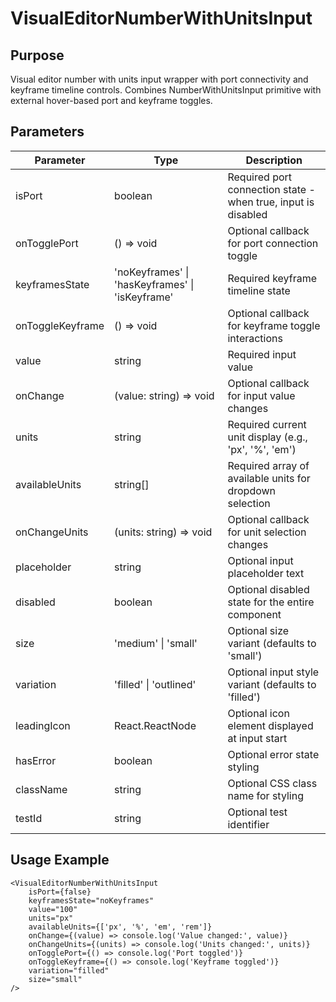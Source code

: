 # VisualEditorNumberWithUnitsInput

## Purpose

Visual editor number with units input wrapper with port connectivity and keyframe timeline controls. Combines NumberWithUnitsInput primitive with external hover-based port and keyframe toggles.

## Parameters

| Parameter        | Type                                            | Description                                                   |
| ---------------- | ----------------------------------------------- | ------------------------------------------------------------- |
| isPort           | boolean                                         | Required port connection state - when true, input is disabled |
| onTogglePort     | () => void                                      | Optional callback for port connection toggle                  |
| keyframesState   | 'noKeyframes' \| 'hasKeyframes' \| 'isKeyframe' | Required keyframe timeline state                              |
| onToggleKeyframe | () => void                                      | Optional callback for keyframe toggle interactions            |
| value            | string                                          | Required input value                                          |
| onChange         | (value: string) => void                         | Optional callback for input value changes                     |
| units            | string                                          | Required current unit display (e.g., 'px', '%', 'em')         |
| availableUnits   | string[]                                        | Required array of available units for dropdown selection      |
| onChangeUnits    | (units: string) => void                         | Optional callback for unit selection changes                  |
| placeholder      | string                                          | Optional input placeholder text                               |
| disabled         | boolean                                         | Optional disabled state for the entire component              |
| size             | 'medium' \| 'small'                             | Optional size variant (defaults to 'small')                   |
| variation        | 'filled' \| 'outlined'                          | Optional input style variant (defaults to 'filled')           |
| leadingIcon      | React.ReactNode                                 | Optional icon element displayed at input start                |
| hasError         | boolean                                         | Optional error state styling                                  |
| className        | string                                          | Optional CSS class name for styling                           |
| testId           | string                                          | Optional test identifier                                      |

## Usage Example

```tsx
<VisualEditorNumberWithUnitsInput
    isPort={false}
    keyframesState="noKeyframes"
    value="100"
    units="px"
    availableUnits={['px', '%', 'em', 'rem']}
    onChange={(value) => console.log('Value changed:', value)}
    onChangeUnits={(units) => console.log('Units changed:', units)}
    onTogglePort={() => console.log('Port toggled')}
    onToggleKeyframe={() => console.log('Keyframe toggled')}
    variation="filled"
    size="small"
/>
```
